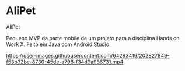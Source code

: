 # AliPet
AliPet


Pequeno MVP da parte mobile de um projeto para a disciplina Hands on Work X.
Feito em Java com Android Studio.

https://user-images.githubusercontent.com/64293419/202827849-f53b32be-8730-45de-a798-f34d9a986731.mp4
